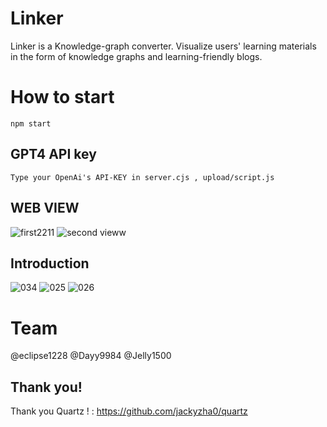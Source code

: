 # Linker
Linker is a Knowledge-graph converter. Visualize users' learning materials in the form of knowledge graphs and learning-friendly blogs.
# How to start
```
npm start
```
## GPT4 API key 
```
Type your OpenAi's API-KEY in server.cjs , upload/script.js
```
## WEB VIEW
![first2211](https://github.com/eclipse1228/Linker-Knowledge-graph-Converter-/assets/107296751/c53db6d1-25f3-4234-a85a-ea33c2ece81a)
![second vieww](https://github.com/eclipse1228/Linker-Knowledge-graph-Converter-/assets/107296751/ead16bb1-46f6-4e58-9495-2b1299b7639d)

## Introduction
![034](https://github.com/eclipse1228/Linker/assets/107296751/a777dd5a-2f02-40d1-bbae-6d0ceaed4abe)
![025](https://github.com/eclipse1228/Linker/assets/107296751/b6edddcd-b827-4675-abb6-0719eea0d66a)
![026](https://github.com/eclipse1228/Linker/assets/107296751/f0c183b5-5f93-4080-a6b3-3bdcd4f1f2db)

# Team
@eclipse1228 
@Dayy9984
@Jelly1500


## Thank you! 
Thank you Quartz ! : https://github.com/jackyzha0/quartz
